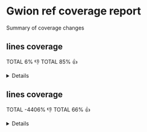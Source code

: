 # Gwion ref coverage report

Summary of coverage changes

## lines coverage

TOTAL 6% :-1:
TOTAL 85% :+1:

<details>
|file|diff|status|
|---|---|---|
|[src/arg.c](https://Gwion.github.io/gwion-coverage-report/ref/index.src_arg.c.html)|-12%|:-1:|
|[src/clean.c](https://Gwion.github.io/gwion-coverage-report/ref/index.src_clean.c.html)|-3%|:+1:|
|[src/compile.c](https://Gwion.github.io/gwion-coverage-report/ref/index.src_compile.c.html)|-24%|:-1:|
|[src/emit/emit.c](https://Gwion.github.io/gwion-coverage-report/ref/index.src_emit_emit.c.html)|-8%|:-1:|
|[src/emit/kind.c](https://Gwion.github.io/gwion-coverage-report/ref/index.src_emit_kind.c.html)|100%|:+1:|
|[src/emit/memoize.c](https://Gwion.github.io/gwion-coverage-report/ref/index.src_emit_memoize.c.html)|100%|:+1:|
|[src/env/context.c](https://Gwion.github.io/gwion-coverage-report/ref/index.src_env_context.c.html)|100%|:+1:|
|[src/env/env.c](https://Gwion.github.io/gwion-coverage-report/ref/index.src_env_env.c.html)|100%|:+1:|
|[src/env/env_utils.c](https://Gwion.github.io/gwion-coverage-report/ref/index.src_env_env_utils.c.html)|84%|:-1:|
|[src/env/envset.c](https://Gwion.github.io/gwion-coverage-report/ref/index.src_env_envset.c.html)|-8%|:+1:|
|[src/env/func.c](https://Gwion.github.io/gwion-coverage-report/ref/index.src_env_func.c.html)|66%|:+1:|
|[src/env/nspc.c](https://Gwion.github.io/gwion-coverage-report/ref/index.src_env_nspc.c.html)|-2%|:+1:|
|[src/env/trait.c](https://Gwion.github.io/gwion-coverage-report/ref/index.src_env_trait.c.html)|-94%|:-1:|
|[src/env/tupleform.c](https://Gwion.github.io/gwion-coverage-report/ref/index.src_env_tupleform.c.html)|100%|:+1:|
|[src/env/type.c](https://Gwion.github.io/gwion-coverage-report/ref/index.src_env_type.c.html)|-1%|:+1:|
|[src/env/value.c](https://Gwion.github.io/gwion-coverage-report/ref/index.src_env_value.c.html)|17%|:-1:|
|[src/gwion.c](https://Gwion.github.io/gwion-coverage-report/ref/index.src_gwion.c.html)|-9%|:+1:|
|[src/gwiondata.c](https://Gwion.github.io/gwion-coverage-report/ref/index.src_gwiondata.c.html)|66%|:-1:|
|[src/import/cleaner.c](https://Gwion.github.io/gwion-coverage-report/ref/index.src_import_cleaner.c.html)|-22%|:-1:|
|[src/import/import_cdef.c](https://Gwion.github.io/gwion-coverage-report/ref/index.src_import_import_cdef.c.html)|-14%|:+1:|
|[src/import/import_checker.c](https://Gwion.github.io/gwion-coverage-report/ref/index.src_import_import_checker.c.html)|-19%|:+1:|
|[src/import/import_enum.c](https://Gwion.github.io/gwion-coverage-report/ref/index.src_import_import_enum.c.html)|-6%|:+1:|
|[src/import/import_fdef.c](https://Gwion.github.io/gwion-coverage-report/ref/index.src_import_import_fdef.c.html)|-27%|:+1:|
|[src/import/import_internals.c](https://Gwion.github.io/gwion-coverage-report/ref/index.src_import_import_internals.c.html)|-45%|:+1:|
|[src/import/import_item.c](https://Gwion.github.io/gwion-coverage-report/ref/index.src_import_import_item.c.html)|-21%|:+1:|
|[src/import/import_oper.c](https://Gwion.github.io/gwion-coverage-report/ref/index.src_import_import_oper.c.html)|-35%|:+1:|
|[src/import/import_special.c](https://Gwion.github.io/gwion-coverage-report/ref/index.src_import_import_special.c.html)|-26%|:+1:|
|[src/import/import_tdef.c](https://Gwion.github.io/gwion-coverage-report/ref/index.src_import_import_tdef.c.html)|-20%|:+1:|
|[src/import/import_type.c](https://Gwion.github.io/gwion-coverage-report/ref/index.src_import_import_type.c.html)|-16%|:-1:|
|[src/import/import_udef.c](https://Gwion.github.io/gwion-coverage-report/ref/index.src_import_import_udef.c.html)|-14%|:-1:|
|[src/lib/array.c](https://Gwion.github.io/gwion-coverage-report/ref/index.src_lib_array.c.html)|-15%|:+1:|
|[src/lib/ctrl.c](https://Gwion.github.io/gwion-coverage-report/ref/index.src_lib_ctrl.c.html)|-99%|:-1:|
|[src/lib/deep_equal.c](https://Gwion.github.io/gwion-coverage-report/ref/index.src_lib_deep_equal.c.html)|2%|:+1:|
|[src/lib/dict.c](https://Gwion.github.io/gwion-coverage-report/ref/index.src_lib_dict.c.html)|-30%|:-1:|
|[src/lib/engine.c](https://Gwion.github.io/gwion-coverage-report/ref/index.src_lib_engine.c.html)|1%|:+1:|
|[src/lib/event.c](https://Gwion.github.io/gwion-coverage-report/ref/index.src_lib_event.c.html)|43%|:-1:|
|[src/lib/instr.c](https://Gwion.github.io/gwion-coverage-report/ref/index.src_lib_instr.c.html)|-3%|:-1:|
|[src/lib/lib_class.c](https://Gwion.github.io/gwion-coverage-report/ref/index.src_lib_lib_class.c.html)|-29%|:-1:|
|[src/lib/lib_func.c](https://Gwion.github.io/gwion-coverage-report/ref/index.src_lib_lib_func.c.html)|-29%|:+1:|
|[src/lib/lib_gack.c](https://Gwion.github.io/gwion-coverage-report/ref/index.src_lib_lib_gack.c.html)|-63%|:-1:|
|[src/lib/locale.c](https://Gwion.github.io/gwion-coverage-report/ref/index.src_lib_locale.c.html)|-24%|:-1:|
|[src/lib/modules.c](https://Gwion.github.io/gwion-coverage-report/ref/index.src_lib_modules.c.html)|26%|:+1:|
|[src/lib/object.c](https://Gwion.github.io/gwion-coverage-report/ref/index.src_lib_object.c.html)|-2%|:+1:|
|[src/lib/object_op.c](https://Gwion.github.io/gwion-coverage-report/ref/index.src_lib_object_op.c.html)|-17%|:-1:|
|[src/lib/opfunc.c](https://Gwion.github.io/gwion-coverage-report/ref/index.src_lib_opfunc.c.html)|-21%|:+1:|
|[src/lib/prim.c](https://Gwion.github.io/gwion-coverage-report/ref/index.src_lib_prim.c.html)|3%|:+1:|
|[src/lib/prim_values.c](https://Gwion.github.io/gwion-coverage-report/ref/index.src_lib_prim_values.c.html)|100%|:+1:|
|[src/lib/ptr.c](https://Gwion.github.io/gwion-coverage-report/ref/index.src_lib_ptr.c.html)|-8%|:-1:|
|[src/lib/ref.c](https://Gwion.github.io/gwion-coverage-report/ref/index.src_lib_ref.c.html)|-39%|:+1:|
|[src/lib/shred.c](https://Gwion.github.io/gwion-coverage-report/ref/index.src_lib_shred.c.html)|-12%|:-1:|
|[src/lib/sift.c](https://Gwion.github.io/gwion-coverage-report/ref/index.src_lib_sift.c.html)|-23%|:-1:|
|[src/lib/string.c](https://Gwion.github.io/gwion-coverage-report/ref/index.src_lib_string.c.html)|-23%|:-1:|
|[src/lib/tmpl_info.c](https://Gwion.github.io/gwion-coverage-report/ref/index.src_lib_tmpl_info.c.html)|-3%|:-1:|
|[src/lib/ugen.c](https://Gwion.github.io/gwion-coverage-report/ref/index.src_lib_ugen.c.html)|-10%|:+1:|
|[src/lib/union.c](https://Gwion.github.io/gwion-coverage-report/ref/index.src_lib_union.c.html)|-13%|:+1:|
|[src/lib/vararg.c](https://Gwion.github.io/gwion-coverage-report/ref/index.src_lib_vararg.c.html)|2%|:+1:|
|[src/main.c](https://Gwion.github.io/gwion-coverage-report/ref/index.src_main.c.html)|-4%|:-1:|
|[src/parse/check.c](https://Gwion.github.io/gwion-coverage-report/ref/index.src_parse_check.c.html)|-3%|:-1:|
|[src/parse/check_traits.c](https://Gwion.github.io/gwion-coverage-report/ref/index.src_parse_check_traits.c.html)|-100%|:-1:|
|[src/parse/compat_func.c](https://Gwion.github.io/gwion-coverage-report/ref/index.src_parse_compat_func.c.html)|100%|:+1:|
|[src/parse/default_arg.c](https://Gwion.github.io/gwion-coverage-report/ref/index.src_parse_default_arg.c.html)|-20%|:+1:|
|[src/parse/did_you_mean.c](https://Gwion.github.io/gwion-coverage-report/ref/index.src_parse_did_you_mean.c.html)|-31%|:+1:|
|[src/parse/func_operator.c](https://Gwion.github.io/gwion-coverage-report/ref/index.src_parse_func_operator.c.html)|68%|:-1:|
|[src/parse/func_resolve_tmpl.c](https://Gwion.github.io/gwion-coverage-report/ref/index.src_parse_func_resolve_tmpl.c.html)|-2%|:+1:|
|[src/parse/operator.c](https://Gwion.github.io/gwion-coverage-report/ref/index.src_parse_operator.c.html)|-5%|:-1:|
|[src/parse/partial.c](https://Gwion.github.io/gwion-coverage-report/ref/index.src_parse_partial.c.html)|-9%|:+1:|
|[src/parse/scan0.c](https://Gwion.github.io/gwion-coverage-report/ref/index.src_parse_scan0.c.html)|-18%|:+1:|
|[src/parse/scan1.c](https://Gwion.github.io/gwion-coverage-report/ref/index.src_parse_scan1.c.html)|-4%|:+1:|
|[src/parse/scanx.c](https://Gwion.github.io/gwion-coverage-report/ref/index.src_parse_scanx.c.html)|100%|:+1:|
|[src/parse/traverse.c](https://Gwion.github.io/gwion-coverage-report/ref/index.src_parse_traverse.c.html)|97%|:+1:|
|[src/parse/type_decl.c](https://Gwion.github.io/gwion-coverage-report/ref/index.src_parse_type_decl.c.html)|88%|:+1:|
|[src/pass.c](https://Gwion.github.io/gwion-coverage-report/ref/index.src_pass.c.html)|100%|:+1:|
|[src/plug.c](https://Gwion.github.io/gwion-coverage-report/ref/index.src_plug.c.html)|56%|:+1:|
|[src/soundinfo.c](https://Gwion.github.io/gwion-coverage-report/ref/index.src_soundinfo.c.html)|100%|:+1:|
|[src/vm/driver.c](https://Gwion.github.io/gwion-coverage-report/ref/index.src_vm_driver.c.html)|100%|:+1:|
|[src/vm/gack.c](https://Gwion.github.io/gwion-coverage-report/ref/index.src_vm_gack.c.html)|95%|:+1:|
|[src/vm/shreduler.c](https://Gwion.github.io/gwion-coverage-report/ref/index.src_vm_shreduler.c.html)|100%|:+1:|
|[src/vm/vm.c](https://Gwion.github.io/gwion-coverage-report/ref/index.src_vm_vm.c.html)|81%|:+1:|
|[src/vm/vm_code.c](https://Gwion.github.io/gwion-coverage-report/ref/index.src_vm_vm_code.c.html)|87%|:+1:|
|[src/vm/vm_name.c](https://Gwion.github.io/gwion-coverage-report/ref/index.src_vm_vm_name.c.html)|75%|:+1:|
|[src/vm/vm_shred.c](https://Gwion.github.io/gwion-coverage-report/ref/index.src_vm_vm_shred.c.html)|87%|:+1:|
</details>

## lines coverage

TOTAL -4406% :-1:
TOTAL 66% :+1:

<details>
|file|diff|status|
|---|---|---|
|[src/arg.c](https://Gwion.github.io/gwion-coverage-report/ref/index.src_arg.c.html)|-15%|:-1:|
|[src/clean.c](https://Gwion.github.io/gwion-coverage-report/ref/index.src_clean.c.html)|-6%|:-1:|
|[src/compile.c](https://Gwion.github.io/gwion-coverage-report/ref/index.src_compile.c.html)|-28%|:-1:|
|[src/emit/emit.c](https://Gwion.github.io/gwion-coverage-report/ref/index.src_emit_emit.c.html)|-8%|:-1:|
|[src/emit/emitter.c](https://Gwion.github.io/gwion-coverage-report/ref/index.src_emit_emitter.c.html)|-13%|:+1:|
|[src/emit/escape.c](https://Gwion.github.io/gwion-coverage-report/ref/index.src_emit_escape.c.html)|-4%|:-1:|
|[src/emit/kind.c](https://Gwion.github.io/gwion-coverage-report/ref/index.src_emit_kind.c.html)|100%|:+1:|
|[src/emit/memoize.c](https://Gwion.github.io/gwion-coverage-report/ref/index.src_emit_memoize.c.html)|100%|:+1:|
|[src/env/env.c](https://Gwion.github.io/gwion-coverage-report/ref/index.src_env_env.c.html)|-19%|:-1:|
|[src/env/env_utils.c](https://Gwion.github.io/gwion-coverage-report/ref/index.src_env_env_utils.c.html)|24%|:+1:|
|[src/env/envset.c](https://Gwion.github.io/gwion-coverage-report/ref/index.src_env_envset.c.html)|-24%|:-1:|
|[src/env/func.c](https://Gwion.github.io/gwion-coverage-report/ref/index.src_env_func.c.html)|14%|:+1:|
|[src/env/nspc.c](https://Gwion.github.io/gwion-coverage-report/ref/index.src_env_nspc.c.html)|-14%|:-1:|
|[src/env/trait.c](https://Gwion.github.io/gwion-coverage-report/ref/index.src_env_trait.c.html)|-78%|:-1:|
|[src/env/tupleform.c](https://Gwion.github.io/gwion-coverage-report/ref/index.src_env_tupleform.c.html)|-13%|:+1:|
|[src/env/type.c](https://Gwion.github.io/gwion-coverage-report/ref/index.src_env_type.c.html)|-9%|:+1:|
|[src/env/value.c](https://Gwion.github.io/gwion-coverage-report/ref/index.src_env_value.c.html)|68%|:-1:|
|[src/gwion.c](https://Gwion.github.io/gwion-coverage-report/ref/index.src_gwion.c.html)|-22%|:+1:|
|[src/import/cleaner.c](https://Gwion.github.io/gwion-coverage-report/ref/index.src_import_cleaner.c.html)|-41%|:-1:|
|[src/import/import_cdef.c](https://Gwion.github.io/gwion-coverage-report/ref/index.src_import_import_cdef.c.html)|-12%|:-1:|
|[src/import/import_checker.c](https://Gwion.github.io/gwion-coverage-report/ref/index.src_import_import_checker.c.html)|-30%|:-1:|
|[src/import/import_enum.c](https://Gwion.github.io/gwion-coverage-report/ref/index.src_import_import_enum.c.html)|-47%|:+1:|
|[src/import/import_fdef.c](https://Gwion.github.io/gwion-coverage-report/ref/index.src_import_import_fdef.c.html)|-42%|:-1:|
|[src/import/import_internals.c](https://Gwion.github.io/gwion-coverage-report/ref/index.src_import_import_internals.c.html)|-40%|:+1:|
|[src/import/import_oper.c](https://Gwion.github.io/gwion-coverage-report/ref/index.src_import_import_oper.c.html)|-47%|:-1:|
|[src/import/import_special.c](https://Gwion.github.io/gwion-coverage-report/ref/index.src_import_import_special.c.html)|-71%|:-1:|
|[src/import/import_tdef.c](https://Gwion.github.io/gwion-coverage-report/ref/index.src_import_import_tdef.c.html)|-48%|:-1:|
|[src/import/import_type.c](https://Gwion.github.io/gwion-coverage-report/ref/index.src_import_import_type.c.html)|-14%|:-1:|
|[src/import/import_udef.c](https://Gwion.github.io/gwion-coverage-report/ref/index.src_import_import_udef.c.html)|-31%|:-1:|
|[src/lib/array.c](https://Gwion.github.io/gwion-coverage-report/ref/index.src_lib_array.c.html)|-13%|:-1:|
|[src/lib/ctrl.c](https://Gwion.github.io/gwion-coverage-report/ref/index.src_lib_ctrl.c.html)|-84%|:-1:|
|[src/lib/deep_equal.c](https://Gwion.github.io/gwion-coverage-report/ref/index.src_lib_deep_equal.c.html)|1%|:+1:|
|[src/lib/dict.c](https://Gwion.github.io/gwion-coverage-report/ref/index.src_lib_dict.c.html)|-46%|:-1:|
|[src/lib/engine.c](https://Gwion.github.io/gwion-coverage-report/ref/index.src_lib_engine.c.html)|-42%|:-1:|
|[src/lib/event.c](https://Gwion.github.io/gwion-coverage-report/ref/index.src_lib_event.c.html)|-10%|:-1:|
|[src/lib/instr.c](https://Gwion.github.io/gwion-coverage-report/ref/index.src_lib_instr.c.html)|-1%|:-1:|
|[src/lib/lib_class.c](https://Gwion.github.io/gwion-coverage-report/ref/index.src_lib_lib_class.c.html)|-47%|:-1:|
|[src/lib/lib_gack.c](https://Gwion.github.io/gwion-coverage-report/ref/index.src_lib_lib_gack.c.html)|-55%|:-1:|
|[src/lib/locale.c](https://Gwion.github.io/gwion-coverage-report/ref/index.src_lib_locale.c.html)|-59%|:-1:|
|[src/lib/modules.c](https://Gwion.github.io/gwion-coverage-report/ref/index.src_lib_modules.c.html)|17%|:+1:|
|[src/lib/object.c](https://Gwion.github.io/gwion-coverage-report/ref/index.src_lib_object.c.html)|4%|:+1:|
|[src/lib/object_op.c](https://Gwion.github.io/gwion-coverage-report/ref/index.src_lib_object_op.c.html)|-10%|:-1:|
|[src/lib/opfunc.c](https://Gwion.github.io/gwion-coverage-report/ref/index.src_lib_opfunc.c.html)|-30%|:+1:|
|[src/lib/prim.c](https://Gwion.github.io/gwion-coverage-report/ref/index.src_lib_prim.c.html)|-42%|:-1:|
|[src/lib/ptr.c](https://Gwion.github.io/gwion-coverage-report/ref/index.src_lib_ptr.c.html)|-7%|:-1:|
|[src/lib/ref.c](https://Gwion.github.io/gwion-coverage-report/ref/index.src_lib_ref.c.html)|-64%|:+1:|
|[src/lib/shred.c](https://Gwion.github.io/gwion-coverage-report/ref/index.src_lib_shred.c.html)|-41%|:-1:|
|[src/lib/sift.c](https://Gwion.github.io/gwion-coverage-report/ref/index.src_lib_sift.c.html)|-16%|:-1:|
|[src/lib/string.c](https://Gwion.github.io/gwion-coverage-report/ref/index.src_lib_string.c.html)|-24%|:-1:|
|[src/lib/tmpl_info.c](https://Gwion.github.io/gwion-coverage-report/ref/index.src_lib_tmpl_info.c.html)|-4%|:-1:|
|[src/lib/ugen.c](https://Gwion.github.io/gwion-coverage-report/ref/index.src_lib_ugen.c.html)|-46%|:-1:|
|[src/lib/union.c](https://Gwion.github.io/gwion-coverage-report/ref/index.src_lib_union.c.html)|-40%|:+1:|
|[src/main.c](https://Gwion.github.io/gwion-coverage-report/ref/index.src_main.c.html)|-5%|:-1:|
|[src/parse/check.c](https://Gwion.github.io/gwion-coverage-report/ref/index.src_parse_check.c.html)|-19%|:-1:|
|[src/parse/check_traits.c](https://Gwion.github.io/gwion-coverage-report/ref/index.src_parse_check_traits.c.html)|-100%|:-1:|
|[src/parse/compat_func.c](https://Gwion.github.io/gwion-coverage-report/ref/index.src_parse_compat_func.c.html)|-9%|:-1:|
|[src/parse/did_you_mean.c](https://Gwion.github.io/gwion-coverage-report/ref/index.src_parse_did_you_mean.c.html)|-36%|:+1:|
|[src/parse/func_operator.c](https://Gwion.github.io/gwion-coverage-report/ref/index.src_parse_func_operator.c.html)|10%|:+1:|
|[src/parse/func_resolve_tmpl.c](https://Gwion.github.io/gwion-coverage-report/ref/index.src_parse_func_resolve_tmpl.c.html)|-17%|:+1:|
|[src/parse/operator.c](https://Gwion.github.io/gwion-coverage-report/ref/index.src_parse_operator.c.html)|8%|:+1:|
|[src/parse/partial.c](https://Gwion.github.io/gwion-coverage-report/ref/index.src_parse_partial.c.html)|-30%|:+1:|
|[src/parse/scan0.c](https://Gwion.github.io/gwion-coverage-report/ref/index.src_parse_scan0.c.html)|-8%|:-1:|
|[src/parse/scan1.c](https://Gwion.github.io/gwion-coverage-report/ref/index.src_parse_scan1.c.html)|-20%|:+1:|
|[src/parse/scanx.c](https://Gwion.github.io/gwion-coverage-report/ref/index.src_parse_scanx.c.html)|2%|:+1:|
|[src/parse/traverse.c](https://Gwion.github.io/gwion-coverage-report/ref/index.src_parse_traverse.c.html)|58%|:+1:|
|[src/parse/type_decl.c](https://Gwion.github.io/gwion-coverage-report/ref/index.src_parse_type_decl.c.html)|57%|:+1:|
|[src/pass.c](https://Gwion.github.io/gwion-coverage-report/ref/index.src_pass.c.html)|100%|:+1:|
|[src/plug.c](https://Gwion.github.io/gwion-coverage-report/ref/index.src_plug.c.html)|42%|:+1:|
|[src/vm/driver.c](https://Gwion.github.io/gwion-coverage-report/ref/index.src_vm_driver.c.html)|100%|:+1:|
|[src/vm/gack.c](https://Gwion.github.io/gwion-coverage-report/ref/index.src_vm_gack.c.html)|85%|:+1:|
|[src/vm/shreduler.c](https://Gwion.github.io/gwion-coverage-report/ref/index.src_vm_shreduler.c.html)|100%|:+1:|
|[src/vm/vm.c](https://Gwion.github.io/gwion-coverage-report/ref/index.src_vm_vm.c.html)|55%|:+1:|
|[src/vm/vm_code.c](https://Gwion.github.io/gwion-coverage-report/ref/index.src_vm_vm_code.c.html)|85%|:+1:|
|[src/vm/vm_name.c](https://Gwion.github.io/gwion-coverage-report/ref/index.src_vm_vm_name.c.html)|50%|:+1:|
|[src/vm/vm_shred.c](https://Gwion.github.io/gwion-coverage-report/ref/index.src_vm_vm_shred.c.html)|60%|:+1:|
</details>


